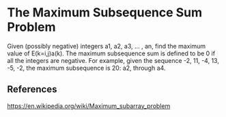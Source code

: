 
#  The Maximum Subsequence Sum Problem
 
   Given (possibly negative) integers a1, a2, a3, ... , an, find the maximum value of E(k=i,j)a(k). The maximum subsequence
   sum is defined to be 0 if all the integers are negative. For example, given the sequence -2, 11, -4, 13, -5, -2, the
   maximum subsequence is 20: a2, through a4.

## References

   https://en.wikipedia.org/wiki/Maximum_subarray_problem
 
 

